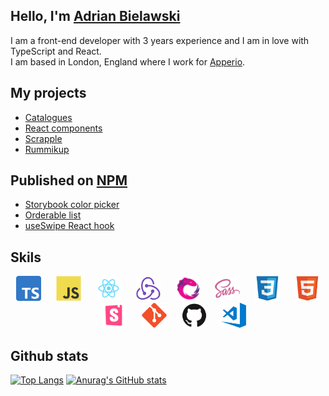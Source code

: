 ## Hello, I'm [Adrian Bielawski](https://adrian.bielaw.ski)

I am a front-end developer with 3 years experience and I am in love with TypeScript and React.  
I am based in London, England where I work for [Apperio](https://apperio.com).

## My projects

- [Catalogues](https://catalogues.adrian.bielaw.ski)
- [React components](https://components.adrian.bielaw.ski)
- [Scrapple](https://scrapple.adrian.bielaw.ski)
- [Rummikup](https://rummikup.adrian.bielaw.ski)

## Published on [NPM](https://npmjs.com/~adrianbielawski)

- [Storybook color picker](https://www.npmjs.com/package/storybook-color-picker)
- [Orderable list](https://www.npmjs.com/package/@adrianbielawski/orderable-list)
- [useSwipe React hook](https://www.npmjs.com/package/@adrianbielawski/use-swipe)

## Skils
<p align="center">
    <img height="40" src="./assets/typescript.svg">
    &nbsp;&nbsp;&nbsp;&nbsp;
    <img height="40" src="./assets/js.svg">
    &nbsp;&nbsp;&nbsp;&nbsp;
    <img height="40" src="./assets/react.png">
    &nbsp;&nbsp;&nbsp;&nbsp;
    <img height="40" src="./assets/redux.png">
    &nbsp;&nbsp;&nbsp;&nbsp;
    <img height="40" src="./assets/rxjs.jpg">
    &nbsp;&nbsp;&nbsp;&nbsp;
    <img height="40" src="./assets/sass.png">
    &nbsp;&nbsp;&nbsp;&nbsp;
    <img height="40" src="./assets/css3.svg">
    &nbsp;&nbsp;&nbsp;&nbsp;
    <img height="40" src="./assets/html.svg">
    &nbsp;&nbsp;&nbsp;&nbsp;
    <img height="40" src="./assets/storybook.png">
    &nbsp;&nbsp;&nbsp;&nbsp;
    <img height="40" src="./assets/git.svg">
    &nbsp;&nbsp;&nbsp;&nbsp;
    <img height="40" src="./assets/github.svg">
    &nbsp;&nbsp;&nbsp;&nbsp;
    <img height="40" src="./assets/vsc.png">
</p>

## Github stats

[![Top Langs](https://github-readme-stats.vercel.app/api/top-langs/?username=adrianbielawski&layout=compact)](https://github.com/erikprogramador/github-readme-stats)
[![Anurag's GitHub stats](https://github-readme-stats.vercel.app/api?username=adrianbielawski&hide=stars,contribs&count_private=true)](https://github.com/adrianbielawski/github-readme-stats)
